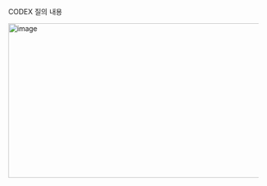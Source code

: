

CODEX 질의 내용

<img width="928" height="311" alt="image" src="https://github.com/user-attachments/assets/e7e0e561-5bae-47ac-8f17-4435613ee0a6" />
